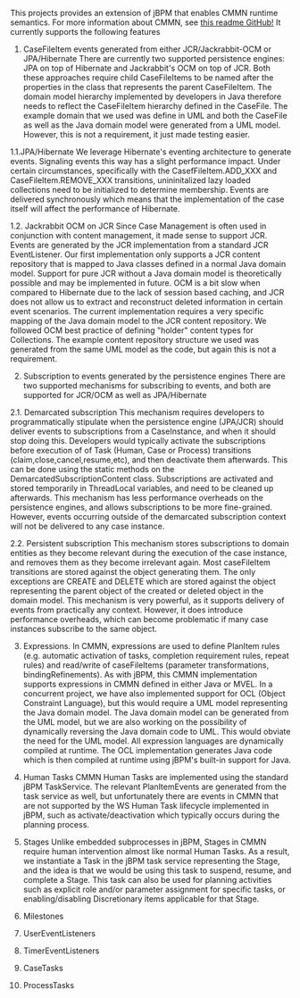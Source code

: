 This projects provides an extension of jBPM that enables CMMN runtime semantics. For more information about CMMN, see [this readme GitHub!](../readme.md)
It currently supports the following features

1. CaseFileItem events generated from either JCR/Jackrabbit-OCM or JPA/Hibernate
There are currently two supported persistence engines: JPA on top of Hibernate and Jackrabbit's OCM on top of JCR. Both these approaches require child CaseFileItems to be named after the properties 
in the class that represents the parent CaseFileItem. The domain model hierarchy implemented by developers in Java therefore needs to reflect the CaseFileItem hierarchy defined in the CaseFile. The example domain that
we used was define in UML and both the CaseFile as well as the Java domain model were generated from a UML model. However, this is not a requirement, it just made testing easier.

1.1.JPA/Hibernate
We leverage Hibernate's eventing architecture to generate events. Signaling events this way has a slight performance impact. Under certain circumstances, specifically with the CasefFileItem.ADD_XXX and
CaseFileItem.REMOVE_XXX transitions, unininitalized lazy loaded collections need to be initialized to determine membership. Events are delivered synchronously which means that the implementation of 
the case itself will affect the performance of Hibernate.  

1.2. Jackrabbit OCM on JCR
Since Case Management is often used in conjunction with content management, it made sense to support JCR. Events are generated by the JCR implementation from a standard JCR EventListener. Our first implementation
only supports a JCR content repository that is mapped to Java classes defined in a normal Java domain model. Support for pure JCR without a Java domain model is theoretically possible and may be implemented in future.
OCM is a bit slow when compared to Hibernate due to the lack of session based caching, and JCR does not allow us to extract and reconstruct deleted information in certain event scenarios. The current implementation requires a very
specific mapping of the Java domain model to the JCR content repository. We followed OCM best practice of defining "holder" content types for Collections. The example content repository structure we used was generated
from the same UML model as the code, but again this is not a requirement.

2. Subscription to events generated by the persistence engines
There are two supported mechanisms for subscribing to events, and both are supported for JCR/OCM as well as JPA/Hibernate

2.1. Demarcated subscription
This mechanism requires developers to programmatically stipulate when the persistence engine (JPA/JCR) should deliver events to subscriptions from a CaseInstance, and when it should stop doing this. 
Developers would typically activate the subscriptions before execution of of Task (Human, Case  or Process) transitions (claim,close,cancel,resume,etc), and then deactivate them afterwards.
This can be done using the static methods on the DemarcatedSubscriptionContent class. Subscriptions are activated and stored temporarily in ThreadLocal variables, and need to be cleaned up afterwards. This mechanism has less
performance overheads on the persistence engines, and allows subscriptions to be more fine-grained. However, events occurring outside of the demarcated subscription context will not be delivered to any case instance.
 
2.2. Persistent subscription
This mechanism stores subscriptions to domain entities as they become relevant during the execution of the case instance, and removes them as they become irrelevant again. Most caseFileItem transitions are stored against
the object generating them. The only exceptions are CREATE and DELETE which are stored against the object representing the parent object of the created or deleted object in the domain model. This mechanism is very powerful,
as it supports delivery of events from practically any context. However, it does introduce performance overheads, which can become problematic if many case instances subscribe to the same object. 

3. Expressions.
In CMMN, expressions are used to define PlanItem rules (e.g. automatic activation of tasks, completion requirement rules, repeat rules) and read/write of caseFileItems (parameter transformations, bindingRefinements).
As with jBPM, this CMMN implementation supports expressions in CMMN defined in either Java or MVEL. In a concurrent project, we have also implemented support for OCL (Object Constraint Language), but this would 
require a UML model representing the Java domain model. The Java domain model can be generated from the UML model, but we are also working on the possibility of dynamically reversing the Java domain code to UML. 
This would obviate the need for the UML model. All expression languages are dynamically compiled at runtime. The OCL implementation generates Java code which is then compiled at runtime using jBPM's built-in support
for Java.

4. Human Tasks
CMMN Human Tasks are implemented using the standard jBPM TaskService. The relevant PlanItemEvents are generated from the task service as well, but unfortunately there are events in CMMN that are not supported by the
WS Human Task lifecycle implemented in jBPM, such as activate/deactivation which typically occurs during the planning process.

5. Stages
Unlike embedded subprocesses in jBPM, Stages in CMMN require human intervention almost like normal Human Tasks. As a result, we instantiate a Task in the jBPM task service representing the Stage, and the idea is that
we would be using this task to suspend, resume, and complete a Stage. This task can also be used for planning activities such as explicit role and/or parameter assignment for specific tasks, or enabling/disabling 
Discretionary items applicable for that Stage.
 
6. Milestones
7. UserEventListeners
8. TimerEventListeners
9. CaseTasks
10. ProcessTasks
